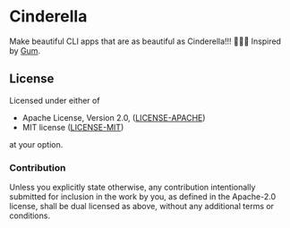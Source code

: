 # Cinderella
Make beautiful CLI apps that are as beautiful as Cinderella!!! 💖✨✨ Inspired by [Gum](https://github.com/charmbracelet/gum).


## License

Licensed under either of

 * Apache License, Version 2.0, ([LICENSE-APACHE](http://www.apache.org/licenses/LICENSE-2.0))
 * MIT license ([LICENSE-MIT](http://opensource.org/licenses/MIT))

at your option.

### Contribution

Unless you explicitly state otherwise, any contribution intentionally
submitted for inclusion in the work by you, as defined in the Apache-2.0
license, shall be dual licensed as above, without any additional terms or
conditions.
